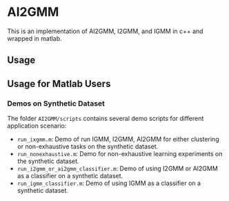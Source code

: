 AI2GMM
=====
This is an implementation of AI2GMM, I2GMM, and IGMM in c++ and wrapped in matlab.


Usage
-----

Usage for Matlab Users
----------------------

### Demos on Synthetic Dataset

The folder `AI2GMM/scripts` contains several demo scripts for different application scenario:  

* `run_ixgmm.m`: Demo of run IGMM, I2GMM, AI2GMM for either clustering or non-exhaustive tasks on the synthetic dataset.
* `run_nonexhaustive.m`: Demo for non-exhaustive learning experiments on the synthetic dataset.
* `run_i2gmm_or_ai2gmm_classifier.m`: Demo of using I2GMM or AI2GMM as a classifier on a synthetic dataset.
* `run_igmm_classifier.m`: Demo of using IGMM as a classifier on a synthetic dataset.
